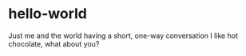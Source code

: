 # hello-world
Just me and the world having a short, one-way conversation
I like hot chocolate, what about you?
